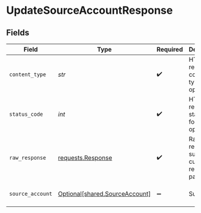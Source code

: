 # UpdateSourceAccountResponse


## Fields

| Field                                                                                                                                                                                                                | Type                                                                                                                                                                                                                 | Required                                                                                                                                                                                                             | Description                                                                                                                                                                                                          | Example                                                                                                                                                                                                              |
| -------------------------------------------------------------------------------------------------------------------------------------------------------------------------------------------------------------------- | -------------------------------------------------------------------------------------------------------------------------------------------------------------------------------------------------------------------- | -------------------------------------------------------------------------------------------------------------------------------------------------------------------------------------------------------------------- | -------------------------------------------------------------------------------------------------------------------------------------------------------------------------------------------------------------------- | -------------------------------------------------------------------------------------------------------------------------------------------------------------------------------------------------------------------- |
| `content_type`                                                                                                                                                                                                       | *str*                                                                                                                                                                                                                | :heavy_check_mark:                                                                                                                                                                                                   | HTTP response content type for this operation                                                                                                                                                                        |                                                                                                                                                                                                                      |
| `status_code`                                                                                                                                                                                                        | *int*                                                                                                                                                                                                                | :heavy_check_mark:                                                                                                                                                                                                   | HTTP response status code for this operation                                                                                                                                                                         |                                                                                                                                                                                                                      |
| `raw_response`                                                                                                                                                                                                       | [requests.Response](https://requests.readthedocs.io/en/latest/api/#requests.Response)                                                                                                                                | :heavy_check_mark:                                                                                                                                                                                                   | Raw HTTP response; suitable for custom response parsing                                                                                                                                                              |                                                                                                                                                                                                                      |
| `source_account`                                                                                                                                                                                                     | [Optional[shared.SourceAccount]](../../models/shared/sourceaccount.md)                                                                                                                                               | :heavy_minus_sign:                                                                                                                                                                                                   | Success                                                                                                                                                                                                              | {"id":"acc-002","accountName":"account-081","sortCode":"123456","accountType":"Credit","accountNumber":"12345670","currency":"GBP","balance":99.99,"modifiedDate":"2023-01-09T14:14:14.1057478Z","status":"pending"} |